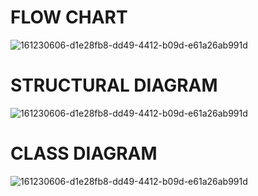 # FLOW CHART
![161230606-d1e28fb8-dd49-4412-b09d-e61a26ab991d](https://user-images.githubusercontent.com/101380469/161398120-a5f80b6b-b5f8-4e7a-bf16-af22410e68ea.png)
# STRUCTURAL DIAGRAM
![161230606-d1e28fb8-dd49-4412-b09d-e61a26ab991d](https://user-images.githubusercontent.com/101380469/161398205-71d7911a-dafb-45cc-8203-c6efea43373d.png)
# CLASS DIAGRAM
![161230606-d1e28fb8-dd49-4412-b09d-e61a26ab991d](https://user-images.githubusercontent.com/101380469/161398233-fd2600e9-3260-438a-b172-481ecea77cdf.png)
